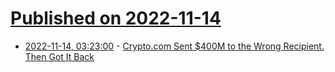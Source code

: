 # [Published on 2022-11-14](index.md)

* [2022-11-14, 03:23:00](https://news.slashdot.org/story/22/11/14/0317212/cryptocom-sent-400m-to-the-wrong-recipient-then-got-it-back?utm_source=rss1.0mainlinkanon&utm_medium=feed) - [Crypto.com Sent $400M to the Wrong Recipient.  Then Got It Back](https://news.slashdot.org/story/22/11/14/0317212/cryptocom-sent-400m-to-the-wrong-recipient-then-got-it-back?utm_source=rss1.0mainlinkanon&utm_medium=feed)
